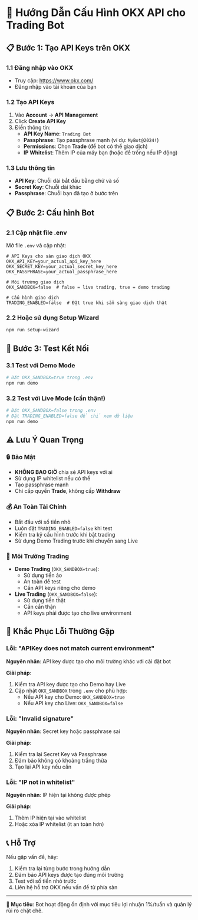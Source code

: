 # 🔧 Hướng Dẫn Cấu Hình OKX API cho Trading Bot

## 📋 Bước 1: Tạo API Keys trên OKX

### 1.1 Đăng nhập vào OKX
- Truy cập: https://www.okx.com/
- Đăng nhập vào tài khoản của bạn

### 1.2 Tạo API Keys
1. Vào **Account** → **API Management**
2. Click **Create API Key**
3. Điền thông tin:
   - **API Key Name**: `Trading Bot`
   - **Passphrase**: Tạo passphrase mạnh (ví dụ: `MyBot@2024!`)
   - **Permissions**: Chọn **Trade** (để bot có thể giao dịch)
   - **IP Whitelist**: Thêm IP của máy bạn (hoặc để trống nếu IP động)

### 1.3 Lưu thông tin
- **API Key**: Chuỗi dài bắt đầu bằng chữ và số
- **Secret Key**: Chuỗi dài khác
- **Passphrase**: Chuỗi bạn đã tạo ở bước trên

## 📋 Bước 2: Cấu hình Bot

### 2.1 Cập nhật file .env
Mở file `.env` và cập nhật:

```env
# API Keys cho sàn giao dịch OKX
OKX_API_KEY=your_actual_api_key_here
OKX_SECRET_KEY=your_actual_secret_key_here
OKX_PASSPHRASE=your_actual_passphrase_here

# Môi trường giao dịch
OKX_SANDBOX=false  # false = live trading, true = demo trading

# Cấu hình giao dịch
TRADING_ENABLED=false  # Đặt true khi sẵn sàng giao dịch thật
```

### 2.2 Hoặc sử dụng Setup Wizard
```bash
npm run setup-wizard
```

## 🧪 Bước 3: Test Kết Nối

### 3.1 Test với Demo Mode
```bash
# Đặt OKX_SANDBOX=true trong .env
npm run demo
```

### 3.2 Test với Live Mode (cẩn thận!)
```bash
# Đặt OKX_SANDBOX=false trong .env
# Đặt TRADING_ENABLED=false để chỉ xem dữ liệu
npm run demo
```

## ⚠️ Lưu Ý Quan Trọng

### 🔒 Bảo Mật
- **KHÔNG BAO GIỜ** chia sẻ API keys với ai
- Sử dụng IP whitelist nếu có thể
- Tạo passphrase mạnh
- Chỉ cấp quyền **Trade**, không cấp **Withdraw**

### 💰 An Toàn Tài Chính
- Bắt đầu với số tiền nhỏ
- Luôn đặt `TRADING_ENABLED=false` khi test
- Kiểm tra kỹ cấu hình trước khi bật trading
- Sử dụng Demo Trading trước khi chuyển sang Live

### 🎯 Môi Trường Trading
- **Demo Trading** (`OKX_SANDBOX=true`): 
  - Sử dụng tiền ảo
  - An toàn để test
  - Cần API keys riêng cho demo
- **Live Trading** (`OKX_SANDBOX=false`):
  - Sử dụng tiền thật
  - Cần cẩn thận
  - API keys phải được tạo cho live environment

## 🚨 Khắc Phục Lỗi Thường Gặp

### Lỗi: "APIKey does not match current environment"
**Nguyên nhân**: API key được tạo cho môi trường khác với cài đặt bot

**Giải pháp**:
1. Kiểm tra API key được tạo cho Demo hay Live
2. Cập nhật `OKX_SANDBOX` trong `.env` cho phù hợp:
   - Nếu API key cho Demo: `OKX_SANDBOX=true`
   - Nếu API key cho Live: `OKX_SANDBOX=false`

### Lỗi: "Invalid signature"
**Nguyên nhân**: Secret key hoặc passphrase sai

**Giải pháp**:
1. Kiểm tra lại Secret Key và Passphrase
2. Đảm bảo không có khoảng trắng thừa
3. Tạo lại API key nếu cần

### Lỗi: "IP not in whitelist"
**Nguyên nhân**: IP hiện tại không được phép

**Giải pháp**:
1. Thêm IP hiện tại vào whitelist
2. Hoặc xóa IP whitelist (ít an toàn hơn)

## 📞 Hỗ Trợ

Nếu gặp vấn đề, hãy:
1. Kiểm tra lại từng bước trong hướng dẫn
2. Đảm bảo API keys được tạo đúng môi trường
3. Test với số tiền nhỏ trước
4. Liên hệ hỗ trợ OKX nếu vấn đề từ phía sàn

---

**🎯 Mục tiêu**: Bot hoạt động ổn định với mục tiêu lợi nhuận 1%/tuần và quản lý rủi ro chặt chẽ.